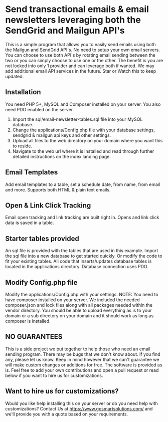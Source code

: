 # Send transactional emails & email newsletters leveraging both the SendGrid and Mailgun API's

This is a simple program that allows you to easily send emails using both the Mailgun and SendGrid API's. No need to setup your own email servers. You can choose to use both API's by rotating email sending between the two or you can simply choose to use one or the other. The benefit is you are not locked into only 1 provider and can leverage both if wanted. We may add additional email API services in the future. Star or Watch this to keep updated.

## Installation
You need PHP 5+, MySQL and Composer installed on your server. You also need PDO enabled on the server.

1. Import the sql/email-newsletter-tables.sql file into your MySQL database.
2. Change the applications/Config.php file with your database settings, sendgrid & mailgun api keys and other settings.
3. Upload all files to the web directory on your domain where you want this to reside.
4. Navigate to the web url where it is installed and read through further detailed instructions on the index landing page.

## Email Templates 
Add email templates to a table, set a schedule date, from name, from email and more. Supports both HTML & plain text emails.

## Open & Link Click Tracking
Email open tracking and link tracking are built right in. Opens and link click data is saved in a table.

## Starter tables provided
An sql file is provided with the tables that are used in this example. Import the sql file into a new database to get started quickly. Or modify the code to fit your existing tables. All code that inserts/updates database tables is located in the applications directory. Database connection uses PDO.

## Modify Config.php file
Modify the applications/Config.php with your settings. NOTE: You need to have composer installed on your server. We included the needed composer.json and lock files along with all packages needed within the vendor directory. You should be able to upload everything as is to your domain or a sub directory on your domain and it should work as long as composer is installed.

## NO GUARANTEES
This is a side project we put together to help those who need an email sending program. There may be bugs that we don't know about. If you find any, please let us know. Keep in mind however that we can't guarantee we will make custom changes or additions for free. The software is provided as is. Feel free to add your own contributions and open a pull request or read below if you want to hire us for customizations.

## Want to hire us for customizations?
Would you like help installing this on your server or do you need help with customizations? Contact Us at https://www.gosmartsolutions.com/ and we'll provide you with a quote based on your requirements.
